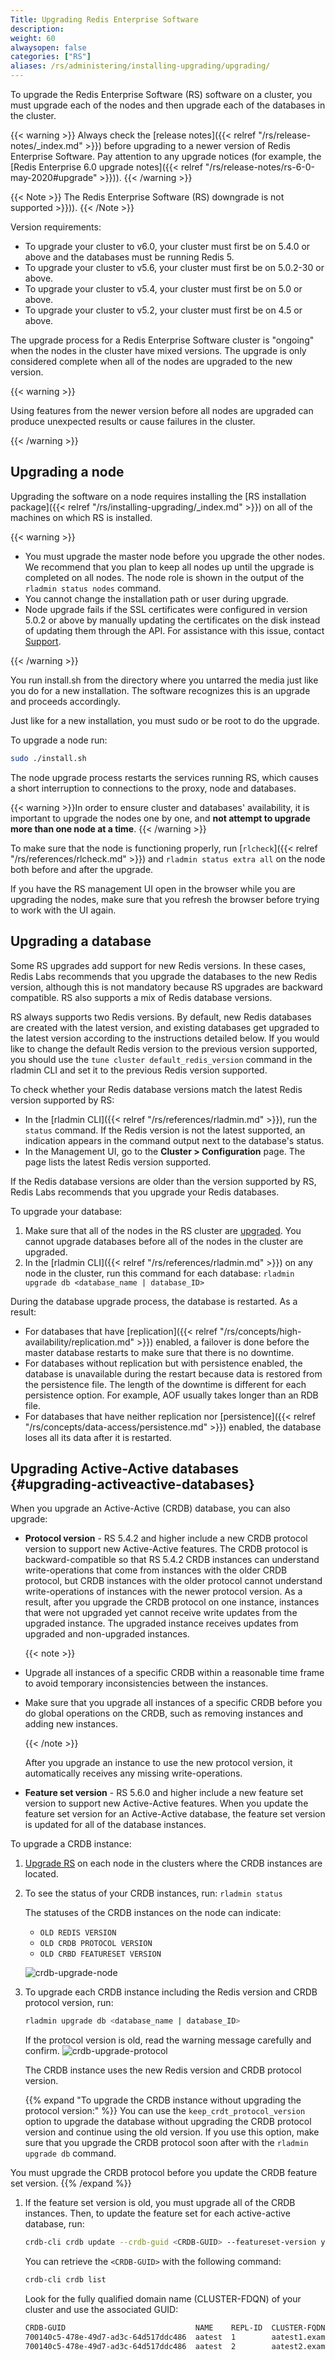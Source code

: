 ```yaml
---
Title: Upgrading Redis Enterprise Software
description:
weight: 60
alwaysopen: false
categories: ["RS"]
aliases: /rs/administering/installing-upgrading/upgrading/
---
```

To upgrade the Redis Enterprise Software (RS) software on a cluster,
you must upgrade each of the nodes and then upgrade each of the databases in the cluster.

{{< warning >}}
Always check the [release notes]({{< relref "/rs/release-notes/_index.md" >}}) before upgrading to a newer version of Redis Enterprise Software. Pay attention to any upgrade notices (for example, the [Redis Enterprise 6.0 upgrade notes]({{< relref "/rs/release-notes/rs-6-0-may-2020#upgrade" >}})).
{{< /warning >}}

{{< Note >}}
The Redis Enterprise Software (RS) downgrade is not supported >}})).
{{< /Note >}}

Version requirements:

- To upgrade your cluster to v6.0, your cluster must first be on 5.4.0 or above
    and the databases must be running Redis 5.
- To upgrade your cluster to v5.6, your cluster must first be on 5.0.2-30 or above.
- To upgrade your cluster to v5.4, your cluster must first be on 5.0 or above.
- To upgrade your cluster to v5.2, your cluster must first be on 4.5 or above.

The upgrade process for a Redis Enterprise Software cluster is "ongoing" when the nodes in the cluster have mixed versions.
The upgrade is only considered complete when all of the nodes are upgraded to the new version.

{{< warning >}}

Using features from the newer version before all nodes are upgraded can produce unexpected results or cause failures in the cluster.

{{< /warning >}}

## Upgrading a node

Upgrading the software on a node requires installing the [RS installation
package]({{< relref "/rs/installing-upgrading/_index.md" >}})
on all of the machines on which RS is installed.

{{< warning >}}

- You must upgrade the master node before you upgrade the other nodes.
We recommend that you plan to keep all nodes up until the upgrade is completed
on all nodes. The node role is shown in the output of the `rladmin status
nodes` command.
- You cannot change the installation path or user during upgrade.
- Node upgrade fails if the SSL certificates were configured in version 5.0.2 or above by manually updating the certificates on the disk instead of updating them through the API. For assistance with this issue, contact [Support](https://support.redislabs.com).

{{< /warning >}}

You run install.sh from the directory where you untarred the media
just like you do for a new installation. The software recognizes this is
an upgrade and proceeds accordingly.

Just like for a new installation, you must sudo or be root to do the
upgrade.

To upgrade a node run:

```sh
sudo ./install.sh
```

The node upgrade process restarts the services running RS, which causes
a short interruption to connections to the proxy, node and databases.

{{< warning >}}In order to ensure cluster and databases' availability, it is
important to upgrade the nodes one by one, and **not attempt to upgrade
more than one node at a time**.
{{< /warning >}}

To make sure that the node is functioning properly, run [`rlcheck`]({{< relref "/rs/references/rlcheck.md" >}}) and `rladmin status extra all`
on the node both before and after the upgrade.

If you have the RS management UI open in the browser while you are
upgrading the nodes, make sure that you refresh the browser before trying
to work with the UI again.

## Upgrading a database

Some RS upgrades add support for new Redis versions. In these cases,
Redis Labs recommends that you upgrade the databases to the new Redis
version, although this is not mandatory because RS upgrades are backward
compatible. RS also supports a mix of Redis database versions.

RS always supports two Redis versions. By default, new Redis databases
are created with the latest version, and existing databases get upgraded
to the latest version according to the instructions detailed below. If
you would like to change the default Redis version to the previous
version supported, you should use the `tune cluster default_redis_version`
command in the rladmin CLI and set it to the previous Redis version supported.

To check whether your Redis database versions match the latest Redis
version supported by RS:

- In the [rladmin CLI]({{< relref "/rs/references/rladmin.md" >}}),
    run the `status` command.
    If the Redis version is not the latest supported, an indication
    appears in the command output next to the database's status.
- In the Management UI, go to the **Cluster \> Configuration** page.
    The page lists the latest Redis version supported.

If the Redis database versions are older than the version supported by
RS, Redis Labs recommends that you upgrade your Redis databases.

To upgrade your database:

1. Make sure that all of the nodes in the RS cluster are [upgraded](#upgrading-nodes).
    You cannot upgrade databases before all of the nodes in the cluster are upgraded.
1. In the [rladmin CLI]({{< relref "/rs/references/rladmin.md" >}})
    on any node in the cluster, run this command for each database: `rladmin upgrade db <database_name | database_ID>`

During the database upgrade process, the database is restarted. As
a result:

- For databases that have [replication]({{< relref "/rs/concepts/high-availability/replication.md" >}})
    enabled, a failover is done before the master database restarts to make sure that
    there is no downtime.
- For databases without replication but with persistence enabled,
    the database is unavailable during the restart because data is restored from the persistence file.
    The length of the downtime is different for each persistence option.
    For example, AOF usually takes longer than an RDB file.
- For databases that have neither replication nor [persistence]({{< relref "/rs/concepts/data-access/persistence.md" >}})
    enabled, the database loses all its data after it is restarted.

## Upgrading Active-Active databases {#upgrading-activeactive-databases}

When you upgrade an Active-Active (CRDB) database, you can also upgrade:

- **Protocol version** - RS 5.4.2 and higher include a new CRDB protocol version to support new Active-Active features.
    The CRDB protocol is backward-compatible so that RS 5.4.2 CRDB instances can understand write-operations that come from instances with the older CRDB protocol, but CRDB instances with the older protocol cannot understand write-operations of instances with the newer protocol version.
    As a result, after you upgrade the CRDB protocol on one instance,
    instances that were not upgraded yet cannot receive write updates from the upgraded instance.
    The upgraded instance receives updates from upgraded and non-upgraded instances.

    {{< note >}}

- Upgrade all instances of a specific CRDB within a reasonable time frame to avoid temporary inconsistencies between the instances.
- Make sure that you upgrade all instances of a specific CRDB before you do global operations on the CRDB, such as removing instances and adding new instances.

    {{< /note >}}

    After you upgrade an instance to use the new protocol version,
    it automatically receives any missing write-operations.

- **Feature set version** - RS 5.6.0 and higher include a new feature set version to support new Active-Active features.
    When you update the feature set version for an Active-Active database, the feature set version is updated for all of the database instances.

To upgrade a CRDB instance:

1. [Upgrade RS](#upgrading-a-node) on each node in the clusters where the CRDB instances are located.

1. To see the status of your CRDB instances, run: `rladmin status`

    The statuses of the CRDB instances on the node can indicate:

    - `OLD REDIS VERSION`
    - `OLD CRDB PROTOCOL VERSION`
    - `OLD CRBD FEATURESET VERSION`

    ![crdb-upgrade-node](/images/rs/crdb-upgrade-node.png)

1. To upgrade each CRDB instance including the Redis version and CRDB protocol version, run:

    ```sh
    rladmin upgrade db <database_name | database_ID>
    ```

    If the protocol version is old, read the warning message carefully and confirm.
    ![crdb-upgrade-protocol](/images/rs/crdb-upgrade-protocol.png)

    The CRDB instance uses the new Redis version and CRDB protocol version.

    {{% expand "To upgrade the CRDB instance without upgrading the protocol version:" %}}
You can use the `keep_crdt_protocol_version` option to upgrade the database
without upgrading the CRDB protocol version and continue using the old version.
If you use this option, make sure that you upgrade the CRDB protocol soon after with the `rladmin upgrade db` command.

You must upgrade the CRDB protocol before you update the CRDB feature set version.
    {{% /expand %}}

1. If the feature set version is old, you must upgrade all of the CRDB instances. Then, to update the feature set for each active-active database, run:

    ```sh
    crdb-cli crdb update --crdb-guid <CRDB-GUID> --featureset-version yes
    ```

    You can retrieve the `<CRDB-GUID>` with the following command:

    ```sh
    crdb-cli crdb list
    ```

    Look for the fully qualified domain name (CLUSTER-FDQN) of your cluster and use the associated GUID:

    ```sh
    CRDB-GUID                             NAME    REPL-ID  CLUSTER-FQDN
    700140c5-478e-49d7-ad3c-64d517ddc486  aatest  1        aatest1.example.com
    700140c5-478e-49d7-ad3c-64d517ddc486  aatest  2        aatest2.example.com
    ```
